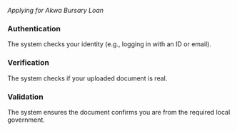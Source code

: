 
*Applying for Akwa Bursary Loan*

### Authentication

The system checks your identity (e.g., logging in with an ID or email).


### Verification

The system checks if your uploaded document is real.

### Validation

The system ensures the document confirms you are from the required local government.

